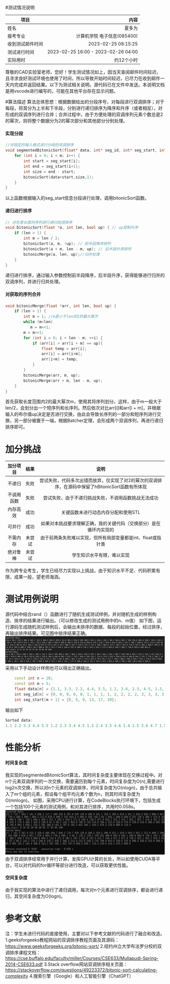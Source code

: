 #测试情况说明

| 项目        | 内容   |
| --------   | -----:  |
| 姓名      | 夏多为   |
| 报考专业        |       计算机学院 电子信息(085400)   |
| 收到测试邮件时间        |    2023-02-25 08:15:25    |
| 测试进行时间        |    2023-02-25 16:00 - 2023-02-26 04:00    |
| 实际用时        |    约12个小时    |

尊敬的CAD实验室老师，您好！学生测试情况如上，因当天查阅邮件时间较迟，且寻求良好测试环境也使用了时间，所以导致开始时间较迟，已尽力在收到邮件一天内完成并返回结果。以下为测试相关说明。源代码已在文件中发送。本说明文档是用vscode进行编写的，可能在其他平台存在显示问题。

#算法描述
算法总体思想：根据数据给出的分段序号，对每段进行双调排序；对于每段，将其分为上半和下半段，分别进行递归排序为降序和升序（或者相反），对形成的双调序列进行合并；合并过程中，由于方便处理的双调序列元素个数总是2的幂次，则将整个数据分为2的幂次部分和其他部分分别处理。
#### 实现分段
```cpp
//对指定的输入格式进行分段的双调排序
void segmentedBitonicSort(float* data, int* seg_id, int* seg_start, int n, int m) {
    for (int i = 0; i < m; i++) {
        int start = seg_start[i];
        int end = seg_start[i+1];
        int size = end - start;
        bitonicSort(data+start,size,1);
    }
}
```
以上函数根据输入的seg_start信息分段进行处理，调用bitonicSort函数。
#### 递归进行排序
```cpp
// 对任意长度的序列进行递归双调排序
void bitonicSort(float *a, int len, bool up) { // up控制升序
    if (len > 1) {
        int m = len / 2;
        bitonicSort(a, m, !up); // 前半段降序排列
        bitonicSort(a + m, len - m, up); // 后半段升序排列
        bitonicMerge(a, len, up);//归并处理
    }
}
```
递归进行排序，通过输入参数控制前半段降序，后半段升序，获得能够进行归并的双调序列，并进行归并处理。
#### 对获取的序列合并
```cpp
void bitonicMerge(float *arr, int len, bool up) {
    if (len > 1) {
        int m = 1; //m是小于len的2的最大幂次
        while (m<len)
           m = m<<1;
        m = m>>1;
        for (int i = 0; i < len - m; ++i) {
            if (arr[i] > arr[i + m] == up){
                float temp = arr[i];
                arr[i] = arr[i+m];
                arr[i+m] = temp;
            }
        }
        bitonicMerge(arr, m, up); 
        bitonicMerge(arr + m, len - m, up);
    }
}
```
首先获取长度范围内2的最大幂次m，使用其将序列划分。这样，由于m一般大于len/2，会划分出一个短序列和长序列。然后依次对比arr[i]和arr[i + m]，并根据输入的布尔值up决定是否进行交换，由此会导致长序列的一部分和短序列进行交换，另一部分被置于一端，根据Batcher定理，会形成两个双调序列，再进行递归排序即可。
# 加分挑战
| 加分项目  | 结果 | 说明 |
| :------------: | :------------: | :------------: |
| 不递归 | 失败 | 尝试失败，代码多次出错而放弃，仅实现了对2的幂次的双调排序，在源码中保留了hBitonicSort函数有所体现 |
| 不调用函数  | 失败 | 尝试失败，由于不递归挑战失败，不调用函数挑战无法成功 |
| 内存高效 | 成功 | 关键函数未进行动态内存分配和使用STL |
| 可并行 | 成功 | 如果对本挑战要求理解正确，我的关键代码（交换部分）是在循环内实现的 |
| 不需内存 | 未尝试 | 由于前两条失败难以实现，但所有局部变量都是int、float或指针类 |
| 绝对鲁棒 | 未尝试 | 学生知识水平有限，难以实现 |
作为跨专业考生，学生已经尽力实现以上挑战，由于知识水平不足、代码积累有限，成果一般，望老师海涵。


# 测试用例说明
源代码中结合rand（）函数进行了随机生成测试样例，并对随机生成的样例构造、排序的结果进行输出。（可以修改生成的测试用例中的n、m值）
如下图，运行源码生成随机测试样例后，会输出未排序的数据、每段的起始位置，经过排序，再输出排序结果。可见图中排序结果正确。
![Alt text](/testoutput.png)
采用以下手动设计样例也可以得出正确输出。
```cpp
    const int n = 20;
    const int m = 5;
    float data[n] = {1.1, 3.3, 2.2, 4.4, 5.5, 1.2, 3.4, 2.3, 4.5, 1.3, 3.5, 2.4, 4.6, 1.4, 3.6, 2.5, 4.7, 1.5, 3.7, 2.6};
    int seg_id[n] = {0, 0, 0, 0, 0, 1, 1, 1, 1, 2, 2, 2, 2, 3, 3, 3, 3, 4, 4, 4};
    int seg_start[m + 1] = {0, 5, 9, 13, 17, 20};
```
输出如下
```cpp
Sorted data:
1.1 2.2 3.3 4.4 5.5 1.2 2.3 3.4 4.5 1.3 2.4 3.5 4.6 1.4 2.5 3.6 4.7 1.5 2.6 3.7
```
# 性能分析
#### 时间复杂度
我实现的segmentedBitonicSort算法，其时间复杂度主要体现在交换过程中。对n个元素双调序列的一次交换，需要遍历到每个元素，时间复杂度为O(n),需要进行log2n次交换，所以对n个元素的双调排序，时间复杂度为O(nlogn)，由于总共输入了m个组的元素，假设每个组平均元素个数为n，则其时间复杂度为O(mnlogn)。
如图，采用CPU进行计算，在CodeBlocks执行环境下，包括生成一个包括100个元素的测试用例，和对其进行排序，共用时0.058s。
![Alt text](/time.png)
由于双调排序经常用于并行计算，发挥GPU计算的长处，所以如使用CUDA等平台，可以对代码的for循环等部分进行改造，可以获取更优性能。
#### 空间复杂度
由于我实现的算法中进行了递归调用，每次对n个元素进行双调排序，都会进行递归，其空间复杂度为O(logn)。
# 参考文献
注：学生未进行代码的直接使用，主要对以下参考文献的代码进行了融合和改造。
1.geeksforgeeks教程网站的双调排序教程页面及其源码：https://www.geeksforgeeks.org/bitonic-sort/
2.纽约州立大学布法罗分校的双调排序课程文档：https://cse.buffalo.edu/faculty/miller/Courses/CSE633/Mullapudi-Spring-2014-CSE633.pdf
3.Stack overflow网站双调排序相关页面：https://stackoverflow.com/questions/49223372/bitonic-sort-calculating-complexity
4.搜索引擎（Google）和人工智能引擎（ChatGPT）
